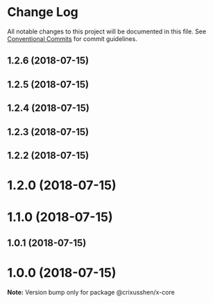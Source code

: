 # Change Log

All notable changes to this project will be documented in this file.
See [Conventional Commits](https://conventionalcommits.org) for commit guidelines.

<a name="1.2.6"></a>
## 1.2.6 (2018-07-15)



<a name="1.2.5"></a>
## 1.2.5 (2018-07-15)



<a name="1.2.4"></a>
## 1.2.4 (2018-07-15)



<a name="1.2.3"></a>
## 1.2.3 (2018-07-15)



<a name="1.2.2"></a>
## 1.2.2 (2018-07-15)



<a name="1.2.0"></a>
# 1.2.0 (2018-07-15)



<a name="1.1.0"></a>
# 1.1.0 (2018-07-15)



<a name="1.0.1"></a>
## 1.0.1 (2018-07-15)



<a name="1.0.0"></a>
# 1.0.0 (2018-07-15)




**Note:** Version bump only for package @crixusshen/x-core
